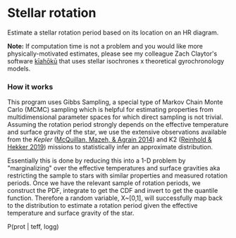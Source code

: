 # Stellar rotation

Estimate a stellar rotation period based on its location on an HR diagram. 

**Note:** If computation time is not a problem and you would like more physically-motivated estimates, please see my colleague Zach Claytor's software [kīahōkū](https://github.com/zclaytor/kiauhoku) that uses stellar isochrones x theoretical gyrochronology models.

### How it works
This program uses Gibbs Sampling, a special type of Markov Chain Monte Carlo (MCMC) sampling which is helpful for estimating properties from multidimensional parameter spaces for which direct sampling is not trivial. Assuming the rotation period strongly depends on the effective temperature and surface gravity of the star, we use the extensive observations available from the *Kepler* ([McQuillan, Mazeh, & Agrain 2014](https://ui.adsabs.harvard.edu/abs/2014ApJS..211...24M/)) and K2 ([Reinhold & Hekker 2019](https://ui.adsabs.harvard.edu/abs/2020A%26A...635A..43R)) missions to statistically infer an approximate distribution. 

Essentially this is done by reducing this into a 1-D problem by "marginalizing" over the effective temperatures and surface gravities aka restricting the sample to stars with similar properties and measured rotation periods. Once we have the relevant sample of rotation periods, we construct the PDF, integrate to get the CDF and invert to get the quantile function. Therefore a random variable, X~[0,1], will successfully map back to the distribution to estimate a rotation period given the effective temperature and surface gravity of the star. 

P(prot | teff, logg)
